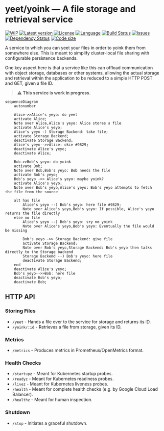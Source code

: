 # yeet/yoink — A file storage and retrieval service

[![WIP](https://img.shields.io/badge/work_in_progress-yellow)](https://github.com/sunsided/yeet-yoink)
[![Latest version](https://img.shields.io/github/v/release/sunsided/yeet-yoink)](https://github.com/sunsided/yeet-yoink/releases)
[![License](https://img.shields.io/github/license/sunsided/yeet-yoink)](https://github.com/sunsided/yeet-yoink/blob/main/LICENSE.md)
[![Language](https://img.shields.io/github/languages/top/sunsided/yeet-yoink)](https://github.com/sunsided/yeet-yoink)
[![Build Status](https://github.com/sunsided/yeet-yoink/actions/workflows/rust.yml/badge.svg)](https://github.com/sunsided/yeet-yoink/actions/workflows/rust.yml)
[![Issues](https://img.shields.io/github/issues/sunsided/yeet-yoink)](https://github.com/sunsided/yeet-yoink/issues)
[![Dependency Status](https://img.shields.io/librariesio/github/sunsided/yeet-yoink)](https://libraries.io/github/sunsided/yeet-yoink)
[![Code size](https://img.shields.io/github/languages/code-size/sunsided/yeet-yoink)](https://github.com/sunsided/yeet-yoink)

A service to which you can yeet your files in order to yoink them from somewhere else.
This is meant to simplify cluster-local file sharing with configurable persistence backends.

One key aspect here is that a service like this can offload communication with object storage,
databases or other systems, allowing the actual storage and retrieval within the application
to be reduced to a simple HTTP POST and GET, given a file ID.

> ⚠️ **This service is work in progress.**

```mermaid
sequenceDiagram
    autonumber
    
    Alice->>Alice's yeyo: do yeet
    activate Alice;
    Note over Alice,Alice's yeyo: Alice stores a file
    activate Alice's yeyo;
    Alice's yeyo -) Storage Backend: take file;
    activate Storage Backend;
    deactivate Storage Backend;
    Alice's yeyo-->>Alice: okie #9829;
    deactivate Alice's yeyo;
    deactivate Alice;

    Bob->>Bob's yeyo: do yoink
    activate Bob;
    Note over Bob,Bob's yeyo: Bob needs the file
    activate Bob's yeyo;
    Bob's yeyo ->> Alice's yeyo: maybe yoink?
    activate Alice's yeyo;
    Note over Bob's yeyo,Alice's yeyo: Bob's yeyo attempts to fetch the file from the source
    
    alt has file
        Alice's yeyo --) Bob's yeyo: here file #9829;
        Note over Alice's yeyo,Bob's yeyo: If possible, Alice's yeyo returns the file directly
    else no file
        Alice's yeyo --) Bob's yeyo: sry no yoink
        Note over Alice's yeyo,Bob's yeyo: Eventually the file would be missing
        
        Bob's yeyo ->> Storage Backend: give file
        activate Storage Backend;
        Note over Bob's yeyo,Storage Backend: Bob's yeyo then talks directly to the Storage backend
        Storage Backend --) Bob's yeyo: here file
        deactivate Storage Backend;
    end
    deactivate Alice's yeyo;
    Bob's yeyo-->>Bob: here file
    deactivate Bob's yeyo;
    deactivate Bob;
```

## HTTP API

### Storing Files

* `/yeet` - Hands a file over to the service for storage and returns its ID.
* `/yoink/:id` - Retrieves a file from storage, given its ID.

### Metrics

* `/metrics` - Produces metrics in Prometheus/OpenMetrics format.

### Health Checks

* `/startupz` - Meant for Kubernetes startup probes. 
* `/readyz` - Meant for Kubernetes readiness probes. 
* `/livez` - Meant for Kubernetes liveness probes. 
* `/health` - Meant for complete health checks (e.g. by Google Cloud Load Balancer). 
* `/healthz` - Meant for human inspection.

### Shutdown

* `/stop` - Initiates a graceful shutdown.
